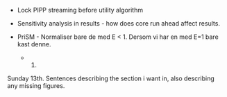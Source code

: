
- Lock PIPP streaming before utility algorithm
- Sensitivity analysis in results - how does core run ahead affect results.

- PriSM - Normaliser bare de med E < 1. Dersom vi har en med E=1 bare kast denne.
   - 1. 



Sunday 13th. Sentences describing the section i want in, also describing any missing figures.
